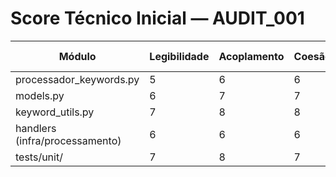 # Score Técnico Inicial — AUDIT_001

| Módulo                        | Legibilidade | Acoplamento | Coesão | Clareza | Score Inicial |
|-------------------------------|--------------|-------------|--------|---------|--------------|
| processador_keywords.py       | 5            | 6           | 6      | 5       | 58           |
| models.py                     | 6            | 7           | 7      | 6       | 63           |
| keyword_utils.py              | 7            | 8           | 8      | 7       | 70           |
| handlers (infra/processamento)| 6            | 6           | 6      | 6       | 62           |
| tests/unit/                   | 7            | 8           | 7      | 7       | 68           | 